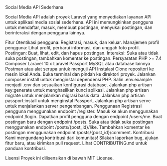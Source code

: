 Social Media API Sederhana

Social Media API adalah proyek Laravel yang menyediakan layanan API untuk aplikasi media sosial sederhana. API ini memungkinkan pengguna untuk mendaftar, masuk, membuat postingan, menyukai postingan, dan berinteraksi dengan pengguna lainnya.

Fitur
Otentikasi pengguna: Registrasi, masuk, dan keluar.
Manajemen profil pengguna: Lihat profil, perbarui informasi, dan unggah foto profil.
Postingan: Buat, lihat, edit, dan hapus postingan.
Interaksi: Suka atau tidak suka postingan, tambahkan komentar ke postingan.
Persyaratan
PHP >= 7.4
Composer
Laravel 10.x
Laravel Passport
MySQL atau database lainnya
Postman atau alat serupa untuk menguji API
Instalasi
Clone repositori ke mesin lokal Anda.
Buka terminal dan pindah ke direktori proyek.
Jalankan composer install untuk menginstal dependensi PHP.
Salin .env.example menjadi .env dan sesuaikan konfigurasi database.
Jalankan php artisan key:generate untuk menghasilkan kunci aplikasi.
Jalankan php artisan migrate untuk menjalankan migrasi basis data.
Jalankan php artisan passport:install untuk menginstal Passport.
Jalankan php artisan serve untuk menjalankan server pengembangan.
Penggunaan
Registrasi pengguna menggunakan endpoint /register.
Masuk ke akun menggunakan endpoint /login.
Dapatkan profil pengguna dengan endpoint /users/me.
Buat postingan baru dengan endpoint /posts.
Suka atau tidak suka postingan menggunakan endpoint /posts/{post_id}/like.
Tambahkan komentar ke postingan menggunakan endpoint /posts/{post_id}/comment.
Kontribusi
Kami mengundang kontribusi dari komunitas! Silakan laporkan bug, ajukan fitur baru, atau kirimkan pull request. Lihat CONTRIBUTING.md untuk panduan kontribusi.

Lisensi
Proyek ini dilisensikan di bawah MIT License.
